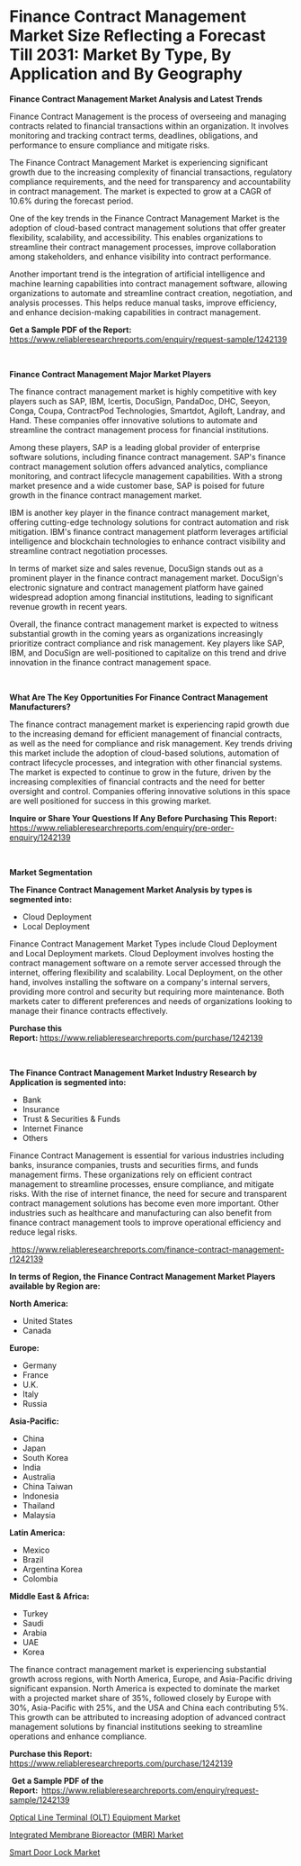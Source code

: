 <p><h1>Finance Contract Management Market Size Reflecting a Forecast Till 2031: Market By Type, By Application and By Geography</h1></p><p><strong>Finance Contract Management Market Analysis and Latest Trends</strong></p>
<p><p>Finance Contract Management is the process of overseeing and managing contracts related to financial transactions within an organization. It involves monitoring and tracking contract terms, deadlines, obligations, and performance to ensure compliance and mitigate risks.</p><p>The Finance Contract Management Market is experiencing significant growth due to the increasing complexity of financial transactions, regulatory compliance requirements, and the need for transparency and accountability in contract management. The market is expected to grow at a CAGR of 10.6% during the forecast period.</p><p>One of the key trends in the Finance Contract Management Market is the adoption of cloud-based contract management solutions that offer greater flexibility, scalability, and accessibility. This enables organizations to streamline their contract management processes, improve collaboration among stakeholders, and enhance visibility into contract performance.</p><p>Another important trend is the integration of artificial intelligence and machine learning capabilities into contract management software, allowing organizations to automate and streamline contract creation, negotiation, and analysis processes. This helps reduce manual tasks, improve efficiency, and enhance decision-making capabilities in contract management.</p></p>
<p><strong>Get a Sample PDF of the Report:&nbsp;</strong> <a href="https://www.reliableresearchreports.com/enquiry/request-sample/1242139">https://www.reliableresearchreports.com/enquiry/request-sample/1242139</a></p>
<p>&nbsp;</p>
<p><strong>Finance Contract Management Major Market Players</strong></p>
<p><p>The finance contract management market is highly competitive with key players such as SAP, IBM, Icertis, DocuSign, PandaDoc, DHC, Seeyon, Conga, Coupa, ContractPod Technologies, Smartdot, Agiloft, Landray, and Hand. These companies offer innovative solutions to automate and streamline the contract management process for financial institutions.</p><p>Among these players, SAP is a leading global provider of enterprise software solutions, including finance contract management. SAP's finance contract management solution offers advanced analytics, compliance monitoring, and contract lifecycle management capabilities. With a strong market presence and a wide customer base, SAP is poised for future growth in the finance contract management market.</p><p>IBM is another key player in the finance contract management market, offering cutting-edge technology solutions for contract automation and risk mitigation. IBM's finance contract management platform leverages artificial intelligence and blockchain technologies to enhance contract visibility and streamline contract negotiation processes.</p><p>In terms of market size and sales revenue, DocuSign stands out as a prominent player in the finance contract management market. DocuSign's electronic signature and contract management platform have gained widespread adoption among financial institutions, leading to significant revenue growth in recent years.</p><p>Overall, the finance contract management market is expected to witness substantial growth in the coming years as organizations increasingly prioritize contract compliance and risk management. Key players like SAP, IBM, and DocuSign are well-positioned to capitalize on this trend and drive innovation in the finance contract management space.</p></p>
<p>&nbsp;</p>
<p><strong>What Are The Key Opportunities For Finance Contract Management Manufacturers?</strong></p>
<p><p>The finance contract management market is experiencing rapid growth due to the increasing demand for efficient management of financial contracts, as well as the need for compliance and risk management. Key trends driving this market include the adoption of cloud-based solutions, automation of contract lifecycle processes, and integration with other financial systems. The market is expected to continue to grow in the future, driven by the increasing complexities of financial contracts and the need for better oversight and control. Companies offering innovative solutions in this space are well positioned for success in this growing market.</p></p>
<p><strong>Inquire or Share Your Questions If Any Before Purchasing This Report:</strong> <a href="https://www.reliableresearchreports.com/enquiry/pre-order-enquiry/1242139">https://www.reliableresearchreports.com/enquiry/pre-order-enquiry/1242139</a></p>
<p>&nbsp;</p>
<p><strong>Market Segmentation</strong></p>
<p><strong>The Finance Contract Management Market Analysis by types is segmented into:</strong></p>
<p><ul><li>Cloud Deployment</li><li>Local Deployment</li></ul></p>
<p><p>Finance Contract Management Market Types include Cloud Deployment and Local Deployment markets. Cloud Deployment involves hosting the contract management software on a remote server accessed through the internet, offering flexibility and scalability. Local Deployment, on the other hand, involves installing the software on a company's internal servers, providing more control and security but requiring more maintenance. Both markets cater to different preferences and needs of organizations looking to manage their finance contracts effectively.</p></p>
<p><strong>Purchase this Report:&nbsp;</strong><a href="https://www.reliableresearchreports.com/purchase/1242139">https://www.reliableresearchreports.com/purchase/1242139</a></p>
<p>&nbsp;</p>
<p><strong>The Finance Contract Management Market Industry Research by Application is segmented into:</strong></p>
<p><ul><li>Bank</li><li>Insurance</li><li>Trust & Securities & Funds</li><li>Internet Finance</li><li>Others</li></ul></p>
<p><p>Finance Contract Management is essential for various industries including banks, insurance companies, trusts and securities firms, and funds management firms. These organizations rely on efficient contract management to streamline processes, ensure compliance, and mitigate risks. With the rise of internet finance, the need for secure and transparent contract management solutions has become even more important. Other industries such as healthcare and manufacturing can also benefit from finance contract management tools to improve operational efficiency and reduce legal risks.</p></p>
<p><a href="https://www.reliableresearchreports.com/finance-contract-management-r1242139">&nbsp;https://www.reliableresearchreports.com/finance-contract-management-r1242139</a></p>
<p><strong>In terms of Region, the Finance Contract Management Market Players available by Region are:</strong></p>
<p>
    <p> <strong> North America: </strong>
        <ul>
            <li>United States</li>
            <li>Canada</li>
        </ul>
        </p> 
    <p> <strong> Europe: </strong>
        <ul>
            <li>Germany</li>
            <li>France</li>
            <li>U.K.</li>
            <li>Italy</li>
            <li>Russia</li>
        </ul>
        </p> 
    <p> <strong> Asia-Pacific: </strong>
        <ul>
            <li>China</li>
            <li>Japan</li>
            <li>South Korea</li>
            <li>India</li>
            <li>Australia</li>
            <li>China Taiwan</li>
            <li>Indonesia</li>
            <li>Thailand</li>
            <li>Malaysia</li>
        </ul>
        </p> 
    <p> <strong> Latin America: </strong>
        <ul>
            <li>Mexico</li>
            <li>Brazil</li>
            <li>Argentina Korea</li>
            <li>Colombia</li>
        </ul>
        </p> 
    <p> <strong> Middle East & Africa: </strong>
        <ul>
            <li>Turkey</li>
            <li>Saudi</li>
            <li>Arabia</li>
            <li>UAE</li>
            <li>Korea</li>
        </ul>
    </p>
    </p>
<p><p>The finance contract management market is experiencing substantial growth across regions, with North America, Europe, and Asia-Pacific driving significant expansion. North America is expected to dominate the market with a projected market share of 35%, followed closely by Europe with 30%, Asia-Pacific with 25%, and the USA and China each contributing 5%. This growth can be attributed to increasing adoption of advanced contract management solutions by financial institutions seeking to streamline operations and enhance compliance.</p></p>
<p><strong>Purchase this Report: </strong><a href="https://www.reliableresearchreports.com/purchase/1242139">https://www.reliableresearchreports.com/purchase/1242139</a></p>
<p>&nbsp;<strong>Get a Sample PDF of the Report:&nbsp;&nbsp;</strong><a href="https://www.reliableresearchreports.com/enquiry/request-sample/1242139">https://www.reliableresearchreports.com/enquiry/request-sample/1242139</a></p>
<p><strong></strong></p>
<p><p><a href="https://www.linkedin.com/pulse/optical-line-terminal-olt-equipment-market-research-report-unlocks-niplf">Optical Line Terminal (OLT) Equipment Market</a></p><p><a href="https://www.linkedin.com/pulse/integrated-membrane-bioreactor-mbr-market-provides-comprehensive-ycvof">Integrated Membrane Bioreactor (MBR) Market</a></p><p><a href="https://issuu.com/reportprime-2/docs/smart-door-lock-market-size-2030.pptx">Smart Door Lock Market</a></p></p>